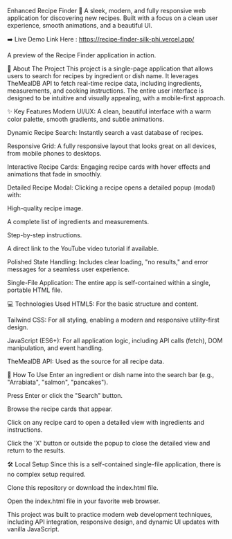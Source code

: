Enhanced Recipe Finder 🍳
A sleek, modern, and fully responsive web application for discovering new recipes. Built with a focus on a clean user experience, smooth animations, and a beautiful UI.

➡️ Live Demo Link Here : https://recipe-finder-silk-phi.vercel.app/

A preview of the Recipe Finder application in action.

📖 About The Project
This project is a single-page application that allows users to search for recipes by ingredient or dish name. It leverages TheMealDB API to fetch real-time recipe data, including ingredients, measurements, and cooking instructions. The entire user interface is designed to be intuitive and visually appealing, with a mobile-first approach.

✨ Key Features
Modern UI/UX: A clean, beautiful interface with a warm color palette, smooth gradients, and subtle animations.

Dynamic Recipe Search: Instantly search a vast database of recipes.

Responsive Grid: A fully responsive layout that looks great on all devices, from mobile phones to desktops.

Interactive Recipe Cards: Engaging recipe cards with hover effects and animations that fade in smoothly.

Detailed Recipe Modal: Clicking a recipe opens a detailed popup (modal) with:

High-quality recipe image.

A complete list of ingredients and measurements.

Step-by-step instructions.

A direct link to the YouTube video tutorial if available.

Polished State Handling: Includes clear loading, "no results," and error messages for a seamless user experience.

Single-File Application: The entire app is self-contained within a single, portable HTML file.

💻 Technologies Used
HTML5: For the basic structure and content.

Tailwind CSS: For all styling, enabling a modern and responsive utility-first design.

JavaScript (ES6+): For all application logic, including API calls (fetch), DOM manipulation, and event handling.

TheMealDB API: Used as the source for all recipe data.

🚀 How To Use
Enter an ingredient or dish name into the search bar (e.g., "Arrabiata", "salmon", "pancakes").

Press Enter or click the "Search" button.

Browse the recipe cards that appear.

Click on any recipe card to open a detailed view with ingredients and instructions.

Click the 'X' button or outside the popup to close the detailed view and return to the results.

🛠️ Local Setup
Since this is a self-contained single-file application, there is no complex setup required.

Clone this repository or download the index.html file.

Open the index.html file in your favorite web browser.

This project was built to practice modern web development techniques, including API integration, responsive design, and dynamic UI updates with vanilla JavaScript.

